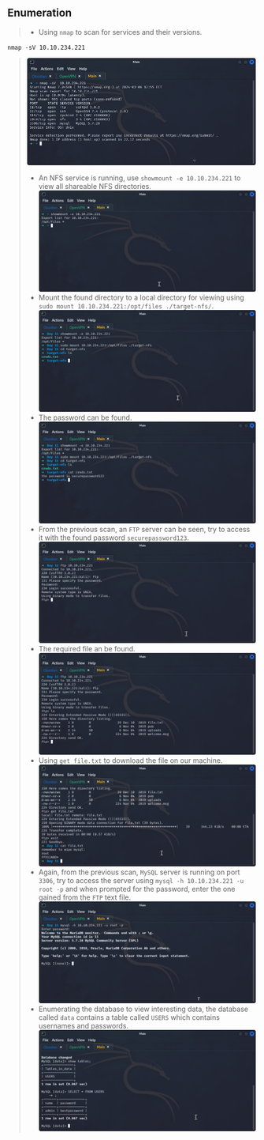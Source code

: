 
## **Enumeration**
>	- Using `nmap` to scan for services and their versions.
```
nmap -sV 10.10.234.221
```
>	![](nmap-out.png)
>	- An NFS service is running, use `showmount -e 10.10.234.221` to view all shareable NFS directories.![](showmount-dirs.png)
>	- Mount the found directory to a local directory for viewing using `sudo mount 10.10.234.221:/opt/files ./target-nfs/`.![](target-mount.png)
>	- The password can be found.![](creds.png)
>	- From the previous scan, an `FTP` server can be seen, try to access it with the found password `securepassword123`.![](ftp-access.png)
>	- The required file an be found.![](ftp-files.png)
>	- Using `get file.txt` to download the file on our machine.![](ftp-file-content.png)
>	- Again, from the previous scan, `MySQL` server is running on port `3306`, try to access the server using `mysql -h 10.10.234.221 -u root -p` and when prompted for the password, enter the one gained from the `FTP` text file.![](mysql-access.png)
>	- Enumerating the database to view interesting data, the database called `data` contains a table called `USERS` which contains usernames and passwords.![](mysql-data.png)